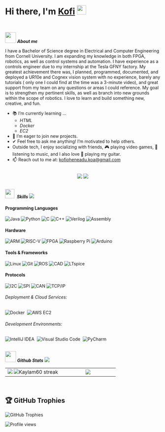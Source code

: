 
<h1><b>Hi there, I'm </b><a href="https://github.com/Kaylam60">Kofi</a> <img src="https://media.giphy.com/media/hvRJCLFzcasrR4ia7z/giphy.gif" width="30"></h1>
<br>

<img src = "https://github.com/7oSkaaa/7oSkaaa/blob/main/Images/about_me.gif?raw=true" width = 35>&nbsp;***About me***



I have a Bachelor of Science degree in Electrical and Computer Engineering from Cornell University. I am expanding my knowledge in both FPGA, robotics, as well as control systems and automation. I have experience as a controls engineer due to my internship at the Tesla GFNY factory. My greatest achievement there was, I planned, programmed, documented, and deployed a UR10e and Cognex vision system with no experience, barely any tutorials ( only one I could find at the time was a 3-minute video), and great support from my team on any questions or areas I could reference.  My goal is to strengthen my pertinent skills, as well as branch into new grounds within the scope of robotics. I love to learn and build something new, creative, and fun.
- 📚 I’m currently learning ...
  - *HTML*
  - *Docker*
  - *EC2*
- 🚀 I’m eager to join new projects.
- ✔ Feel free to ask me anything! I’m motivated to help others.
- Outside tech, I enjoy socializing with friends, 🎮 playing video games, 🎵 listening to music, and I also love 🎸 playing my guitar.
- 📫 Reach out to me at: <a href="kofioheneadu.koa@gmail.com">kofioheneadu.koa@gmail.com</a>
<br>   

<!-- Social Links -->
<div align="center">
  <a href="mailto:kofioheneadu.gmail.com"><img src="https://img.shields.io/badge/Gmail-D14836?style=for-the-badge&logo=gmail&logoColor=white&color=black" /></a>
  <a href="https://www.linkedin.com/in/kofi-ohene-adu/"><img src="https://img.shields.io/badge/LinkedIn-%2312100E.svg?&style=for-the-badge&logo=linkedin&logoColor=white&color=black" /></a>
</div>

<br>

<img src="https://media2.giphy.com/media/QssGEmpkyEOhBCb7e1/giphy.gif?cid=ecf05e47a0n3gi1bfqntqmob8g9aid1oyj2wr3ds3mg700bl&rid=giphy.gif" width ="30">&nbsp; ***Skills***
<img src="https://user-images.githubusercontent.com/73097560/115834477-dbab4500-a447-11eb-908a-139a6edaec5c.gif">




#### Programming Languages
![Java](https://img.shields.io/badge/-Java-007396?style=for-the-badge&logo=java&logoColor=white)
![Python](https://img.shields.io/badge/-Python-3776AB?style=for-the-badge&logo=python&logoColor=white)
![C](https://img.shields.io/badge/-C-A8B9CC?style=for-the-badge&logo=C&logoColor=black)
![C++](https://img.shields.io/badge/-C++-00599C?style=for-the-badge&logo=c%2B%2B&logoColor=white)
![Verilog](https://img.shields.io/badge/-Verilog-FF6600?style=for-the-badge&logo=verilog&logoColor=white)
![Assembly](https://img.shields.io/badge/-Assembly-6E4C13?style=for-the-badge&logo=assemblyscript&logoColor=white)

#### Hardware
![ARM](https://img.shields.io/badge/-ARM-0091BD?style=for-the-badge&logo=arm&logoColor=white)
![RISC-V](https://img.shields.io/badge/-RISC--V-3A75BD?style=for-the-badge&logo=riscv&logoColor=white)
![FPGA](https://img.shields.io/badge/-FPGA-FF6600?style=for-the-badge&logo=xilinx&logoColor=white)
![Raspberry Pi](https://img.shields.io/badge/-Raspberry_Pi-C51A4A?style=for-the-badge&logo=raspberry-pi&logoColor=white)
![Arduino](https://img.shields.io/badge/-Arduino-00979D?style=for-the-badge&logo=arduino&logoColor=white)

#### Tools & Frameworks
![Linux](https://img.shields.io/badge/-Linux-FCC624?style=for-the-badge&logo=linux&logoColor=black)
![Git](https://img.shields.io/badge/-Git-F05032?style=for-the-badge&logo=git&logoColor=white)
![ROS](https://img.shields.io/badge/-ROS-22314E?style=for-the-badge&logo=ros&logoColor=white)
![CAD](https://img.shields.io/badge/-CAD-000000?style=for-the-badge&logo=autodesk&logoColor=white)
![LTspice](https://img.shields.io/badge/-LTspice-FF6600?style=for-the-badge&logo=spiceworks&logoColor=white)

#### Protocols
![I2C](https://img.shields.io/badge/I2C-Communication-informational?style=for-the-badge)
![SPI](https://img.shields.io/badge/SPI-Communication-informational)
![CAN](https://img.shields.io/badge/CAN-Bus-informational)
![TCP/IP](https://img.shields.io/badge/TCP/IP-Networking-informational)

###### Deployment & Cloud Services:
![Docker](https://img.shields.io/badge/-Docker-230db7ed?style=for-the-badge&logo=docker&logoColor=white)&nbsp;
![AWS EC2](https://img.shields.io/badge/-AWS--EC2-25b56a?style=for-the-badge&logo=aws-ec2&logoColor=white)

###### Development Environments:
![IntelliJ IDEA](https://img.shields.io/badge/IntelliJIDEA-000000?style=for-the-badge&logo=intellij-idea&logoColor=white)&nbsp;
![Visual Studio Code](https://img.shields.io/badge/Visual%20Studio%20Code-0078d7?style=for-the-badge&logo=visual-studio-code&logoColor=white)&nbsp;
![PyCharm](https://img.shields.io/badge/PyCharm-234ea94b?style=for-the-badge&logo=visual-studio&logoColor=white)&nbsp;
<br>
<br>


<!-- Github Stats -->
<img src="https://media.giphy.com/media/iY8CRBdQXODJSCERIr/giphy.gif" width="35">&nbsp;***Github Stats***
<img src="https://user-images.githubusercontent.com/73097560/115834477-dbab4500-a447-11eb-908a-139a6edaec5c.gif">
<br>
<p align="center">
<table align="center">
<tr>
<td width="50%" align="center">
    <img src="https://github-readme-stats.vercel.app/api?username=Kaylam60&theme=nightowl&show_icons=true&count_private=true" />
    <img src="https://github-readme-streak-stats.herokuapp.com/?user=Kaylam60&theme=nightowl&hide_border=false" alt="Kaylam60 streak" />
</td>
<td width="50%" align="center">
    <img src="https://github-readme-stats.anuraghazra1.vercel.app/api/top-langs/?username=Kaylam60&theme=nightowl&hide_border=false&langs_count=10&hide=html,css"/>
</td>
</tr>
</table>
</p>
<br>

## 🏆 GitHub Trophies
![GitHub Trophies](https://github-profile-trophy.vercel.app/?username=akk85&theme=radical&no-frame=false&no-bg=false&margin-w=4)

<!-- Visitor Counter -->
<p align="left"> <img src="https://komarev.com/ghpvc/?username=akk85&color=blue" alt="Profile views" /> </p>
